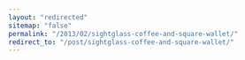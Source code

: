 ```yaml
---
layout: "redirected"
sitemap: "false"
permalink: "/2013/02/sightglass-coffee-and-square-wallet/"
redirect_to: "/post/sightglass-coffee-and-square-wallet/"
---
```




